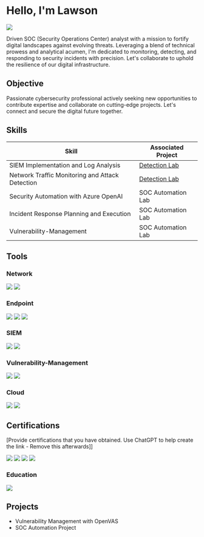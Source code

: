 # Hello, I'm Lawson
<a href="https://linkedin.com/in/lawson-onokpasah-06-11-78/"><img src="https://img.shields.io/badge/-LinkedIn-0072b1?&style=for-the-badge&logo=linkedin&logoColor=white" /></a>



Driven SOC (Security Operations Center) analyst with a mission to fortify digital landscapes against evolving threats. Leveraging a blend of technical prowess and analytical acumen, I'm dedicated to monitoring, detecting, and responding to security incidents with precision. Let's collaborate to uphold the resilience of our digital infrastructure.

## Objective

Passionate cybersecurity professional actively seeking new opportunities to contribute expertise and collaborate on cutting-edge projects. Let's connect and secure the digital future together.
## Skills

| Skill                                         | Associated Project         |
|-----------------------------------------------|----------------------------|
| SIEM Implementation and Log Analysis          | <a href="https://google.com">Detection Lab</a>|
| Network Traffic Monitoring and Attack Detection | <a href="https://google.com">Detection Lab</a>|
| Security Automation with Azure OpenAI         | SOC Automation Lab|
| Incident Response Planning and Execution      | SOC Automation Lab|
| Vulnerability-Management                      | SOC Automation Lab|


## Tools

### Network
<div>
    <img src="https://img.shields.io/badge/-Wireshark-1679A7?&style=for-the-badge&logo=Wireshark&logoColor=white" />
    <img src="https://img.shields.io/badge/-Azure_Network_Watcher-0089D6?&style=for-the-badge&logo=Microsoft%20Azure&logoColor=white"/>
</div>

### Endpoint
<div>
    <img src="https://img.shields.io/badge/-Microsoft_Defender_for_Endpoint-00A4EF?&style=for-the-badge&logo=Microsoft&logoColor=white" />
    <img src="https://img.shields.io/badge/-Windows_Event_Logs-0078D6?&style=for-the-badge&logo=Windows&logoColor=white"/>
    <img src="https://img.shields.io/badge/-Wazuh-DF013A?&style=for-the-badge&logo=Wazuh&logoColor=white"/>
</div>

### SIEM
<div>
    <img src="https://img.shields.io/badge/-Microsoft_Sentinel-0078D4?&style=for-the-badge&logo=Microsoft&logoColor=white" />
    <img src="https://img.shields.io/badge/-Splunk-000000?&style=for-the-badge&logo=Splunk&logoColor=white" />
</div>

### Vulnerability-Management
<div>
    <img src="https://img.shields.io/badge/-Nessus-008CFF?&style=for-the-badge&logo=Nessus&logoColor=white"/>
    <img src="https://img.shields.io/badge/-OpenVAS-2B65EC?&style=for-the-badge&logo=OpenVAS&logoColor=white"/>
</div>

  ### Cloud
<div>
    <img src="https://img.shields.io/badge/-AWS-232F3E?&style=for-the-badge&logo=Amazon%20AWS&logoColor=white"/>
    <img src="https://img.shields.io/badge/-Azure-0089D6?&style=for-the-badge&logo=Microsoft%20Azure&logoColor=white"/>
    
</div>
  
    

## Certifications
[Provide certifications that you have obtained. Use ChatGPT to help create the link - Remove this afterwards]]
<div>
<img src="https://img.shields.io/badge/-Security%2B-FF0000?&style=for-the-badge&logo=CompTIA&logoColor=white" />
  <img src="https://img.shields.io/badge/-PCNSE-005C83?&style=for-the-badge&logo=Palo%20Alto%20Networks&logoColor=white"/>
  <img src="https://img.shields.io/badge/-ISC2_CC-4F2A7A?&style=for-the-badge&logo=ISC2&logoColor=white"/>
  <img src="https://img.shields.io/badge/-AZ_500-0089D6?&style=for-the-badge&logo=Microsoft%20Azure&logoColor=white"/>


</div>


  ### Education
<div>
  <img src="https://img.shields.io/badge/-RGU_Beng-0089D6?&style=for-the-badge"/>
    
</div>

## Projects
- Vulnerability Management with OpenVAS
- SOC Automation Project

